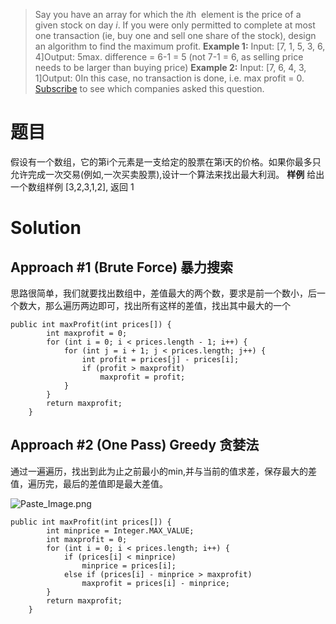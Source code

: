 > Say you have an array for which the *i*th
 element is the price of a given stock on day *i*.
If you were only permitted to complete at most one transaction (ie, buy one and sell one share of the stock), design an algorithm to find the maximum profit.
**Example 1:**
Input: [7, 1, 5, 3, 6, 4]Output: 5max. difference = 6-1 = 5 (not 7-1 = 6, as selling price needs to be larger than buying price)
**Example 2:**
Input: [7, 6, 4, 3, 1]Output: 0In this case, no transaction is done, i.e. max profit = 0.
[Subscribe](https://leetcode.com/subscribe/) to see which companies asked this question.

# 题目
假设有一个数组，它的第i个元素是一支给定的股票在第i天的价格。如果你最多只允许完成一次交易(例如,一次买卖股票),设计一个算法来找出最大利润。
**样例**
给出一个数组样例 [3,2,3,1,2], 返回 1 

# Solution

## Approach #1 (Brute Force) 暴力搜索
思路很简单，我们就要找出数组中，差值最大的两个数，要求是前一个数小，后一个数大，那么遍历两边即可，找出所有这样的差值，找出其中最大的一个
```
public int maxProfit(int prices[]) {
        int maxprofit = 0;
        for (int i = 0; i < prices.length - 1; i++) {
            for (int j = i + 1; j < prices.length; j++) {
                int profit = prices[j] - prices[i];
                if (profit > maxprofit)
                    maxprofit = profit;
            }
        }
        return maxprofit;
    }
```

## Approach #2 (One Pass) Greedy 贪婪法
 通过一遍遍历，找出到此为止之前最小的min,并与当前的值求差，保存最大的差值，遍历完，最后的差值即是最大差值。


![Paste_Image.png](http://upload-images.jianshu.io/upload_images/1234352-9891500646221b4d.png?imageMogr2/auto-orient/strip%7CimageView2/2/w/1240)

```
public int maxProfit(int prices[]) {
        int minprice = Integer.MAX_VALUE;
        int maxprofit = 0;
        for (int i = 0; i < prices.length; i++) {
            if (prices[i] < minprice)
                minprice = prices[i];
            else if (prices[i] - minprice > maxprofit)
                maxprofit = prices[i] - minprice;
        }
        return maxprofit;
    }
```
